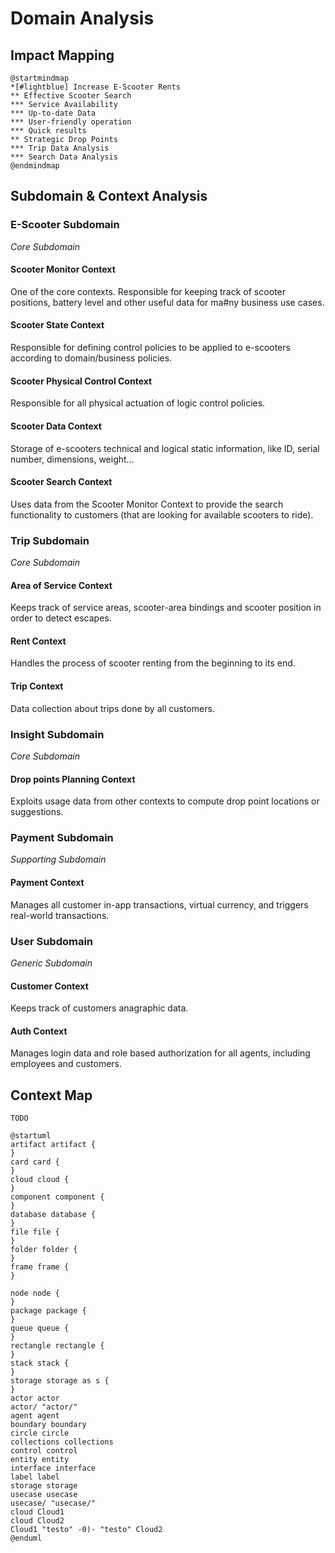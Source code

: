 # Domain Analysis

## Impact Mapping
```plantuml
@startmindmap
*[#lightblue] Increase E-Scooter Rents
** Effective Scooter Search
*** Service Availability
*** Up-to-date Data
*** User-friendly operation
*** Quick results
** Strategic Drop Points
*** Trip Data Analysis
*** Search Data Analysis
@endmindmap
```

## Subdomain & Context Analysis

### E-Scooter Subdomain
*Core Subdomain*
#### Scooter Monitor Context
One of the core contexts. Responsible for keeping track of scooter positions, battery level and other useful data for ma#ny business use cases.
#### Scooter State Context
Responsible for defining control policies to be applied to e-scooters according to domain/business policies.
#### Scooter Physical Control Context
Responsible for all physical actuation of logic control policies.
#### Scooter Data Context
Storage of e-scooters technical and logical static information, like ID, serial number, dimensions, weight...
#### Scooter Search Context
Uses data from the Scooter Monitor Context to provide the search functionality to customers (that are looking for available scooters to ride).

### Trip Subdomain
*Core Subdomain*
#### Area of Service Context
Keeps track of service areas, scooter-area bindings and scooter position in order to detect escapes.
#### Rent Context
Handles the process of scooter renting from the beginning to its end.
#### Trip Context
Data collection about trips done by all customers.

### Insight Subdomain
*Core Subdomain*
#### Drop points Planning Context
Exploits usage data from other contexts to compute drop point locations or suggestions.

### Payment Subdomain
*Supporting Subdomain*
#### Payment Context
Manages all customer in-app transactions, virtual currency, and triggers real-world transactions.

### User Subdomain
*Generic Subdomain*
#### Customer Context
Keeps track of customers anagraphic data.
#### Auth Context
Manages login data and role based authorization for all agents, including employees and customers.


## Context Map
```
TODO
```
```plantuml
@startuml
artifact artifact {
}
card card {
}
cloud cloud {
}
component component {
}
database database {
}
file file {
}
folder folder {
}
frame frame {
}

node node {
}
package package {
}
queue queue {
}
rectangle rectangle {
}
stack stack {
}
storage storage as s {
}
actor actor
actor/ "actor/"
agent agent
boundary boundary
circle circle
collections collections
control control
entity entity
interface interface
label label
storage storage
usecase usecase
usecase/ "usecase/"
cloud Cloud1
cloud Cloud2
Cloud1 "testo" -0)- "testo" Cloud2
@enduml
```